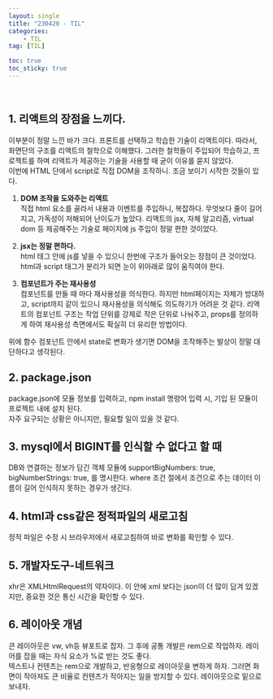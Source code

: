 ```yaml
---
layout: single
title: "230420 - TIL"
categories:
    - TIL
tag: [TIL]

toc: true
toc_sticky: true
---
```


<br/>

## 1. 리액트의 장점을 느끼다.
이부분이 정말 느낀 바가 크다. 프론트를 선택하고 학습한 기술이 리액트이다. 따라서, 화면단의 구조를 리액트의 철학으로 이해했다. 그러한 철학들이 주입되어 학습하고, 프로젝트를 하며 리액트가 제공하는 기술을 사용할 때 굳이 이유를 묻지 않았다.  
이번에 HTML 단에서 script로 직접 DOM을 조작하니. 조금 보이기 시작한 것들이 있다.

1. **DOM 조작을 도와주는 리액트**  
직접 html 요소를 골라서 내용과 이벤트를 주입하니, 복잡하다. 무엇보다 줄이 길어지고, 가독성이 저해되어 난이도가 높았다. 리액트의 jsx, 자체 알고리즘, virtual dom 등 제공해주는 기술로 페이지에 js 주입이 정말 편한 것이었다.


2. **jsx는 정말 편하다.**  
html 태그 안에 js를 넣을 수 있으니 한번에 구조가 들어오는 장점이 큰 것이었다. html과 script 태그가 분리가 되면 눈이 위아래로 많이 움직여야 한다.

3. **컴포넌트가 주는 재사용성**  
컴포넌트를 만들 때 마다 재사용성을 의식한다. 하지만 html페이지는 자체가 방대하고, script까지 같이 있으니 재사용성을 의식해도 의도하기가 어려운 것 같다. 리액트의 컴포넌트 구조는 작업 단위를 강제로 작은 단위로 나눠주고, props를 정의하게 하여 재사용성 측면에서도 확실히 더 유리한 방법이다.

위에 함수 컴포넌트 안에서 state로 변화가 생기면 DOM을 조작해주는 발상이 정말 대단하다고 생각된다.
<br/>


## 2. package.json
package.json에 모듈 정보를 입력하고, npm install 명령어 입력 시, 기입 된 모듈이 프로젝트 내에 설치 된다.  
자주 요구되는 상황은 아니지만, 필요할 일이 있을 것 같다. 
<br/>


## 3. mysql에서 BIGINT를 인식할 수 없다고 할 때
DB와 연결하는 정보가 담긴 객체 모듈에 supportBigNumbers: true, bigNumberStrings: true, 를 명시한다.  where 조건 절에서 조건으로 주는 데이터 이름이 길어 인식하지 못하는 경우가 생긴다.
<br/>


## 4. html과 css같은 정적파일의 새로고침
정적 파일은 수정 시 브라우저에서 새로고침하여 바로 변화를 확인할 수 있다.
<br/>


## 5. 개발자도구-네트워크
xhr은 XMLHtmlRequest의 약자이다. 이 안에 xml 보다는 json이 더 많이 담겨 있겠지만, 중요한 것은 통신 시간을 확인할 수 있다.
<br/>


## 6. 레이아웃 개념
큰 레이아웃은 vw, vh등 뷰포트로 잡자. 그 후에 공통 개발은 rem으로 작업하자. 레이어를 잡을 때는 자식 요소가 %로 받는 것도 좋다.  
텍스트나 컨텐츠는 rem으로 개발하고, 반응형으로 레이아웃을 변하게 하자. 그러면 화면이 작아져도 큰 비율로 컨텐츠가 작아지는 일을 방지할 수 있다. 레이아웃으로 밑으로 보내자.




